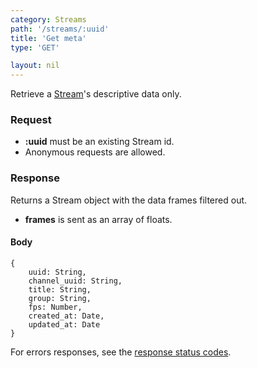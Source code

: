 ```yaml
---
category: Streams
path: '/streams/:uuid'
title: 'Get meta'
type: 'GET'

layout: nil
---
```


Retrieve a [Stream](#/get-stream)'s descriptive data only.

### Request

* **:uuid** must be an existing Stream id.
* Anonymous requests are allowed.

### Response

Returns a Stream object with the data frames filtered out.

* **frames** is sent as an array of floats.

#### Body

    {
        uuid: String,
        channel_uuid: String,
        title: String,
        group: String,
        fps: Number,
        created_at: Date,
        updated_at: Date
    }

For errors responses, see the [response status codes](#/response-status-codes).